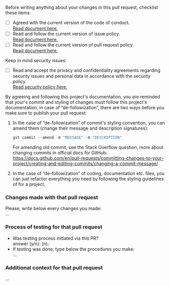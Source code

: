Before writing anything about your changes in this pull request, checklist
these items:

- [ ] Agreed with the current version of the code of conduct.\
       [Read document here.](https://github.com/Falcion/Patternugit/blob/main/.github/CODE_OF_CONDUCT.md)
- [ ] Read and follow the current version of issue policy.\
       [Read document here.](https://github.com/Falcion/Patternugit/blob/main/.github/ISSUE_POLICY.md)
- [ ] Read and follow the current version of pull request policy.\
       [Read document here.](https://github.com/Falcion/Patternugit/blob/main/.github/PULL_REQUEST_POLICY.md)

Keep in mind security issues:

- [ ] Read and accept the privacy and confidentiality agreements regarding security
      issues and personal data in accordance with the security policy.\
       [Read security policy here.](https://github.com/Falcion/Patternugit/blob/main/.github/SECURITY.md)

By agreeing and following this project's documentation, you are reminded that
your's commit and styling of changes must follow this project's documentation,
in case of “de-followization”, there are two ways before you make sure to publish
your pull request:

1. In the case of “de-followization” of commit's styling convention, you can amend
   them (change their message and description signatures):

   ```powershell
   git commit --amend -m "MESSAGE" -m "DESCRIPTION"
   ```

   For amending old commit, see the Stack Overflow question, more about changing
   commits in official docs for GitHub:\
    <https://docs.github.com/en/pull-requests/committing-changes-to-your-project/creating-and-editing-commits/changing-a-commit-message/>

2. In the case of “de-followization” of coding, documentation etc. files, you can
   just refactor everything you need by following the styling guidelines of for
   a project.

### Changes made with that pull request

Please, write below every changes you made:\
...

### Process of testing for that pull request

- Was testing process initiated via this PR?\
  answer (y/n): (n);
- If testing was done, type below the procedures you make: \
  ...

### Additional context for that pull request

...
